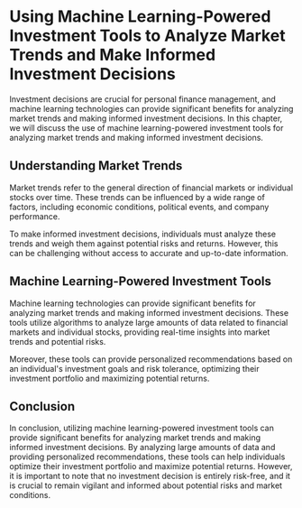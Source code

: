 Using Machine Learning-Powered Investment Tools to Analyze Market Trends and Make Informed Investment Decisions
================================================================================================================================================================================

Investment decisions are crucial for personal finance management, and machine learning technologies can provide significant benefits for analyzing market trends and making informed investment decisions. In this chapter, we will discuss the use of machine learning-powered investment tools for analyzing market trends and making informed investment decisions.

Understanding Market Trends
---------------------------

Market trends refer to the general direction of financial markets or individual stocks over time. These trends can be influenced by a wide range of factors, including economic conditions, political events, and company performance.

To make informed investment decisions, individuals must analyze these trends and weigh them against potential risks and returns. However, this can be challenging without access to accurate and up-to-date information.

Machine Learning-Powered Investment Tools
-----------------------------------------

Machine learning technologies can provide significant benefits for analyzing market trends and making informed investment decisions. These tools utilize algorithms to analyze large amounts of data related to financial markets and individual stocks, providing real-time insights into market trends and potential risks.

Moreover, these tools can provide personalized recommendations based on an individual's investment goals and risk tolerance, optimizing their investment portfolio and maximizing potential returns.

Conclusion
----------

In conclusion, utilizing machine learning-powered investment tools can provide significant benefits for analyzing market trends and making informed investment decisions. By analyzing large amounts of data and providing personalized recommendations, these tools can help individuals optimize their investment portfolio and maximize potential returns. However, it is important to note that no investment decision is entirely risk-free, and it is crucial to remain vigilant and informed about potential risks and market conditions.
